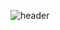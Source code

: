 ![header](https://capsule-render.vercel.app/api?type=slice&color=auto&height=300&section=header&text=pruinosus%20render&fontSize=90)
